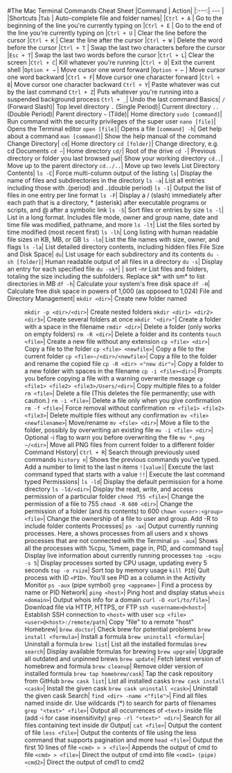 #The Mac Terminal Commands Cheat Sheet
|Command            |	Action|
|:---:| --- |
|Shortcuts
|`Tab`        | Auto-complete file and folder names|
|`Ctrl + A`   |	Go to the beginning of the line you're currently typing on
|`Ctrl + E`   |	Go to the end of the line you're currently typing on
|`Ctrl + U`   |	Clear the line before the cursor
|`Ctrl + K`   |	Clear the line after the cursor
|`Ctrl + W`   |	Delete the word before the cursor
|`Ctrl + T`   |	Swap the last two characters before the cursor
|`Esc + T`|	    Swap the last two words before the cursor
|`Ctrl + L`|	Clear the screen
|`Ctrl + C`|	Kill whatever you're running
|`Ctrl + D`|	Exit the current shell
|`Option + →` |	Move cursor one word forward
|`Option + ←` |	Move cursor one word backward
|`Ctrl + F`|	Move cursor one character forward
|`Ctrl + B`|	Move cursor one character backward
`Ctrl + Y`|	Paste whatever was cut by the last command
`Ctrl + Z`|	Puts whatever you're running into a suspended background process
`Ctrl + _`|	Undo the last command
Basics|
`/` (Forward Slash)|	Top level directory
`.` (Single Period)|	Current directory
`..` (Double Period)|	Parent directory
`~` (Tilde)|	Home directory
`sudo [command]`|	Run command with the security privileges of the super user
`nano [file]`|	Opens the Terminal editor
`open [file]`|	Opens a file
`[command] -h`|	Get help about a command
`man [command]`|	Show the help manual of the command
Change Directory|
`cd`|	Home directory
`cd [folder]`|	Change directory, e.g. cd Documents
`cd ~`|	Home directory
`cd/`|	Root of the drive
`cd -`|	Previous directory or folder you last browsed
`pwd`|	Show your working directory
`cd..`|	Move up to the parent directory
`cd../..`|	Move up two levels
List Directory Contents|
`ls -C`|	Force multi-column output of the listing
`ls`|	Display the name of files and subdirectories in the directory
`ls -a`|	List all entries including those with .(period) and ..(double period)
`ls -1`|	Output the list of files in one entry per line format
`ls -F`|	Display a / (slash) immediately after each path that is a directory, * (asterisk) after executable programs or scripts, and @ after a symbolic link
`ls -S`|	Sort files or entries by size
`ls -l`|	List in a long format. Includes file mode, owner and group name, date and time file was modified, pathname, and more
`ls -lt`|	List the files sorted by time modified (most recent first)
`ls -lh`|	Long listing with human readable file sizes in KB, MB, or GB
`ls -lo`|	List the file names with size, owner, and flags
`ls -la`|	List detailed directory contents, including hidden files
File Size and Disk Space|
`du`|	List usage for each subdirectory and its contents
`du -sh [folder]`|	Human readable output of all files in a directory
`du -s`|	Display an entry for each specified file
`du -sk*`| | sort -nr	List files and folders, totaling the size including the subfolders. Replace sk* with sm* to list directories in MB
`df -h`|	Calculate your system's free disk space
`df -H`|	Calculate free disk space in powers of 1,000 (as opposed to 1,024)
File and Directory Management|
`mkdir <dir>`|	Create new folder named <dir>
`mkdir -p <dir>/<dir>`|	Create nested folders
`mkdir <dir1> <dir2> <dir3>`|	Create several folders at once
`mkdir "<dir>"`|	Create a folder with a space in the filename
`rmdir <dir>`|	Delete a folder (only works on empty folders)
`rm -R <dir>`|	Delete a folder and its contents
`touch <file>`|	Create a new file without any extension
`cp <file> <dir>`|	Copy a file to the folder
`cp <file> <newfile>`|	Copy a file to the current folder
`cp <file>~/<dir>/<newfile>`|	Copy a file to the folder and rename the copied file
`cp -R <dir> <"new dir">`|	Copy a folder to a new folder with spaces in the filename
`cp -i <file><dir>`|	Prompts you before copying a file with a warning overwrite message
`cp <file1> <file2> <file3>/Users/<dir>`|	Copy multiple files to a folder
`rm <file>`|	Delete a file (This deletes the file permanently; use with caution.)
`rm -i <file>`|	Delete a file only when you give confirmation
`rm -f <file>`|	Force removal without confirmation
`rm <file1> <file2> <file3>`|	Delete multiple files without any confirmation
`mv <file> <newfilename>`|	Move/rename
`mv <file> <dir>`|	Move a file to the folder, possibly by overwriting an existing file
`mv -i <file> <dir>`|	Optional -i flag to warn you before overwriting the file
`mv *.png ~/<dir>`|	Move all PNG files from current folder to a different folder
Command History|
`Ctrl + R`|	Search through previously used commands
`history n`|	Shows the previous commands you've typed. Add a number to limit to the last n items
`![value]`|	Execute the last command typed that starts with a value
`!!`|	Execute the last command typed
Permissions|
`ls -ld`|	Display the default permission for a home directory
`ls -ld/<dir>`|	Display the read, write, and access permission of a particular folder
`chmod 755 <file>`|	Change the permission of a file to 755
`chmod -R 600 <dir>`|	Change the permission of a folder (and its contents) to 600
`chown <user>:<group> <file>`|	Change the ownership of a file to user and group. Add -R to include folder contents
Processes|
`ps -ax`|	Output currently running processes. Here, a shows processes from all users and x shows processes that are not connected with the Terminal
`ps -aux`|	Shows all the processes with %cpu, %mem, page in, PID, and command
`top`|	Display live information about currently running processes
`top -ocpu -s 5`|	Display processes sorted by CPU usage, updating every 5 seconds
`top -o rsize`|	Sort top by memory usage
`kill PID`|	Quit process with ID `<PID>`. You'll see PID as a column in the Activity Monitor
`ps -aux` (pipe symbol) `grep <appname>` |	Find a process by name or PID
Network|
`ping <host>`|	Ping host and display status
`whois <domain>`|	Output whois info for a domain
`curl -O <url/to/file>`|	Download file via HTTP, HTTPS, or FTP
`ssh <username>@<host>`|	Establish SSH connection to `<host>` with user <username>
`scp <file><user>@<host>:/remote/path`|	Copy "file" to a remote "host"
Homebrew|
`brew doctor`|	Check brew for potential problems
`brew install <formula>`|	Install a formula
`brew uninstall <formula>`|	Uninstall a formula
`brew list`|	List all the installed formulas
`brew search`|	Display available formulas for brewing
`brew upgrade`|	Upgrade all outdated and unpinned brews
`brew update`|	Fetch latest version of homebrew and formula
`brew cleanup`|	Remove older version of installed formula
`brew tap homebrew/cask`|	Tap the cask repository from GitHub
`brew cask list`|	List all installed casks
`brew cask install <cask>`|	Install the given cask
`brew cask uninstall <cask>`|	Uninstall the given cask
Search|
`find <dir> -name <"file">`|	Find all files named <file> inside dir. Use wildcards (*) to search for parts of filenames
`grep "<text>" <file>`|	Output all occurrences of `<text>` inside file (add -i for case insensitivity)
`grep -rl "<text>" <dir>`|	Search for all files containing text inside dir
Output|
`cat <file>`|	Output the content of file
`less <file>`|	Output the contents of file using the less command that supports pagination and more
`head <file>`|	Output the first 10 lines of file
`<cmd> > > <file>`|	Appends the output of cmd to file
`<cmd> > <file>`|	Direct the output of cmd into file
`<cmd1> (pipe) <cmd2>`|	Direct the output of cmd1 to cmd2
